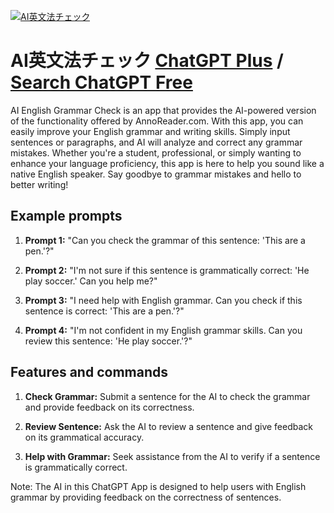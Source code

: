 
[![AI英文法チェック](null)](https://chat.openai.com/g/g-xoSf85Qle-aiying-wen-fa-tietuku)

# AI英文法チェック [ChatGPT Plus](https://chat.openai.com/g/g-xoSf85Qle-aiying-wen-fa-tietuku) / [Search ChatGPT Free](https://gptcall.net/index.html#/?search=AI%E8%8B%B1%E6%96%87%E6%B3%95%E3%83%81%E3%82%A7%E3%83%83%E3%82%AF)

AI English Grammar Check is an app that provides the AI-powered version of the functionality offered by AnnoReader.com. With this app, you can easily improve your English grammar and writing skills. Simply input sentences or paragraphs, and AI will analyze and correct any grammar mistakes. Whether you're a student, professional, or simply wanting to enhance your language proficiency, this app is here to help you sound like a native English speaker. Say goodbye to grammar mistakes and hello to better writing!

## Example prompts

1. **Prompt 1:** "Can you check the grammar of this sentence: 'This are a pen.'?"

2. **Prompt 2:** "I'm not sure if this sentence is grammatically correct: 'He play soccer.' Can you help me?"

3. **Prompt 3:** "I need help with English grammar. Can you check if this sentence is correct: 'This are a pen.'?"

4. **Prompt 4:** "I'm not confident in my English grammar skills. Can you review this sentence: 'He play soccer.'?"

## Features and commands

1. **Check Grammar:** Submit a sentence for the AI to check the grammar and provide feedback on its correctness.

2. **Review Sentence:** Ask the AI to review a sentence and give feedback on its grammatical accuracy.

3. **Help with Grammar:** Seek assistance from the AI to verify if a sentence is grammatically correct.

Note: The AI in this ChatGPT App is designed to help users with English grammar by providing feedback on the correctness of sentences.


